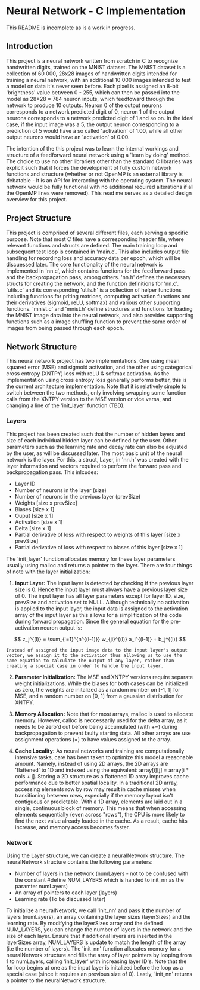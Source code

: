 # Neural Network - C Implementation
This README is incomplete as is a work in progress.

## Introduction
This project is a neural network written from scratch in C to recognize handwritten digits, trained on the MNIST dataset. The MNIST dataset is a collection of 60 000, 28x28 images of handwritten digits intended for training a neural network, with an additional 10 000 images intended to test a model on data it's never seen before. Each pixel is assigned an 8-bit 'brightness' value between 0 - 255, which can then be passed into the model as 28*28 = 784 neuron inputs, which feedfoward through the network to produce 10 outputs. Neuron 0 of the output neurons corresponds to a network predicted digit of 0, neuron 1 of the output neurons corresponds to a network predicted digit of 1 and so on. In the ideal case, if the input image was a 5, the output neuron corresponding to a prediction of 5 would have a so called 'activation' of 1.00, while all other output neurons would have an 'activation' of 0.00. 

The intention of the this project was to learn the internal workings and structure of a feedforward neural network using a 'learn by doing' method. The choice to use no other librariers other than the standard C libraries was explicit such that it forces the development of fully custom network functions and structure (whether or not OpenMP is an external library is debatable - It is an API for interacting with the operating system. The neural network would be fully functional with no additional required alterations if all the OpenMP lines were removed). This read me serves as a detailed design overview for this project. 

## Project Structure
This project is comprised of several different files, each serving a specific purpose. Note that most C files have a corresponding header file, where relevant functions and structs are defined. The main training loop and subsequent test loop is contained in 'main.c'. This also includes output file handling for recording loss and accuracy data per epoch, which will be discuessed later. The core functionality of the neural network is implemented in 'nn.c', which contains functions for the feedforward pass and the backpropagation pass, among others. 'nn.h' defines the necessary structs for creating the network, and the function definitions for 'nn.c'. 'utils.c' and its corresponding 'utils.h' is a collection of helper functions including functions for priting matrices, computing activation functions and their derivatives (sigmoid, reLU, softmax) and various other supporting functions. 'mnist.c' and 'mnist.h' define structures and functions for loading the MNIST image data into the neural network, and also provides supporting functions such as a image shuffling function to prevent the same order of images from being passed through each epoch.

## Network Structure
This neural network project has two implementations. One using mean squared error (MSE) and sigmoid activation, and the other using categorical cross entropy (XNTPY) loss with reLU & softmax activation. As the implementation using cross entropy loss generally performs better, this is the current architecture implementation. Note that it is relatively simple to switch between the two methods, only involving swapping some function calls from the XNTPY version to the MSE version or vice versa, and changing a line of the 'init_layer' function (TBD).

### Layers
This project has been created such that the number of hidden layers and size of each individual hidden layer can be defined by the user. Other parameters such as the learning rate and decay rate can also be adjusted by the user, as will be discussed later. The most basic unit of the neural network is the layer. For this, a struct, Layer, in 'nn.h' was created with the layer information and vectors required to perform the forward pass and backpropagation pass. This inlcudes:
- Layer ID
- Number of neurons in the layer (size)
- Number of neurons in the previous layer (prevSize)
- Weights [size x prevSize]
- Biases [size x 1]
- Ouput [size x 1]
- Activation [size x 1]
- Delta [size x 1]
- Partial derivative of loss with respect to weights of this layer [size x prevSize]
- Partial derivative of loss with respect to biases of this layer [size x 1]

The 'init_layer' function allocates memory for these layer parameters usually using malloc and returns a pointer to the layer. There are four things of note with the layer initialization: 
1. **Input Layer:** The input layer is detected by checking if the previous layer size is 0. Hence the input layer must always have a previous layer size of 0. The input layer has all layer parameters except for layer ID, size, prevSize and activation set to NULL. Although technically no activation is applied to the input layer, the input data is assigned to the activation array of the input layer as this allows for a simplification of the code during forward propagation. Since the general equation for the pre-activation neuron output is: 

$$
z_j^{(l)} = \sum_{i=1}^{n^{(l-1)}} w_{ji}^{(l)} a_i^{(l-1)} + b_j^{(l)}
$$

    Instead of assigned the input image data to the input layer's output vector, we assign it to the activation thus allowing us to use the same equation to calculate the output of any layer, rather than creating a special case in order to handle the input layer.

2. **Parameter Initialization:** The MSE and XNTPY versions require separate weight initializations. While the biases for both cases can be initialized as zero, the weights are initalized as a random number on [-1, 1] for MSE, and a random number on [0, 1] from a gaussian distribution for XNTPY.

3. **Memory Allocation:** Note that for most arrays, malloc is used to allocate memory. However, calloc is neccessarily used for the delta array, as it needs to be zero'd out before being accumulated (with  +=) during backpropagation to prevent faulty starting data. All other arrays are use assignment operations (=) to have values assigned to the array.

4. **Cache Locality:** As neural networks and training are computationally intensive tasks, care has been taken to optimize this model a reasonable amount. Namely, instead of using 2D arrays, the 2D arrays are 'flattened' to 1D and indexed using the equivalent: array[i][j] = array[i * cols + j]. Storing a 2D structure as a flattened 1D array improves cache performance due to better spatial locality. In a traditional 2D array, accessing elements row by row may result in cache misses when transitioning between rows, especially if the memory layout isn't contiguous or predictable. With a 1D array, elements are laid out in a single, continuous block of memory. This means that when accessing elements sequentially (even across "rows"), the CPU is more likely to find the next value already loaded in the cache. As a result, cache hits increase, and memory access becomes faster.

### Network
Using the Layer structure, we can create a neuralNetwork structure. The neuralNetwork structure contains the following parameters:
- Number of layers in the network (numLayers - not to be confused with the constant #define NUM_LAYERS which is handed to init_nn as the paramter numLayers)
- An array of pointers to each layer (layers)
- Learning rate (To be discussed later) 

To initialize a neuralNetwork, we call 'init_nn' and pass it the number of layers (numLayers), an array containing the layer sizes (layerSizes) and the learning rate. By modifying the layerSizes array and the defined NUM_LAYERS, you can change the number of layers in the network and the size of each layer. Ensure that if additional layers are inserted in the layerSizes array, NUM_LAYERS is update to match the length of the array (i.e the number of layers). The 'init_nn' function allocates memory for a neuralNetwork structure and fills the array of layer pointers by looping from 1 to numLayers, calling 'init_layer' with increasing layer ID's. Note that the for loop begins at one as the input layer is initalized before the loop as a special case (since it requires an previous size of 0). Lastly, 'init_nn' returns a pointer to the neuralNetwork structure. 


